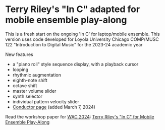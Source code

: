 # Terry Riley's "In C" adapted for mobile ensemble play-along

This is a fresh start on the ongoing 'In C' for laptop/mobile ensemble. This version uses code developed for Loyola University Chicago COMP/MUSC 122 "Introduction to Digital Music" for the 2023-24 academic year

New features 
- a "piano roll" style sequence display, with a playback cursor
- looping
- rhythmic augmentation
- eighth-note shift
- octave shift
- master volume slider
- synth selector
- individual pattern velocity slider
- [Conductor page](https://lute.luc.edu/conductor.html) (added March 7, 2024)

Read the workshop paper for [WAC 2024](https://www.cla.purdue.edu/academic/rueffschool/music/events/conferences-festivals/wac-24/wac-24.html): [Terry Riley's "In C" for Mobile Ensemble Play-Along](about/WAC2024_Terry_Riley_In_C_for_Mobile_Ensemble_Play_Along.pdf) 
